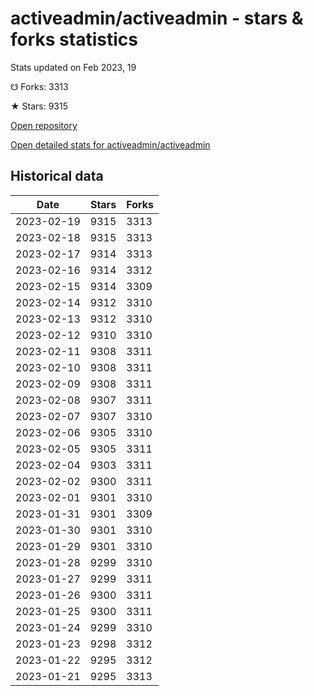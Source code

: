 # activeadmin/activeadmin - stars & forks statistics

Stats updated on Feb 2023, 19

☋ Forks: 3313

★ Stars: 9315

[Open repository](https://github.com/activeadmin/activeadmin)

[Open detailed stats for activeadmin/activeadmin](https://reviewgithub.com/rep/activeadmin/activeadmin)

## Historical data
| Date | Stars | Forks |
|------|-------|-------|
| 2023-02-19 | 9315 | 3313 | 
| 2023-02-18 | 9315 | 3313 | 
| 2023-02-17 | 9314 | 3313 | 
| 2023-02-16 | 9314 | 3312 | 
| 2023-02-15 | 9314 | 3309 | 
| 2023-02-14 | 9312 | 3310 | 
| 2023-02-13 | 9312 | 3310 | 
| 2023-02-12 | 9310 | 3310 | 
| 2023-02-11 | 9308 | 3311 | 
| 2023-02-10 | 9308 | 3311 | 
| 2023-02-09 | 9308 | 3311 | 
| 2023-02-08 | 9307 | 3311 | 
| 2023-02-07 | 9307 | 3310 | 
| 2023-02-06 | 9305 | 3310 | 
| 2023-02-05 | 9305 | 3311 | 
| 2023-02-04 | 9303 | 3311 | 
| 2023-02-02 | 9300 | 3311 | 
| 2023-02-01 | 9301 | 3310 | 
| 2023-01-31 | 9301 | 3309 | 
| 2023-01-30 | 9301 | 3310 | 
| 2023-01-29 | 9301 | 3310 | 
| 2023-01-28 | 9299 | 3310 | 
| 2023-01-27 | 9299 | 3311 | 
| 2023-01-26 | 9300 | 3311 | 
| 2023-01-25 | 9300 | 3311 | 
| 2023-01-24 | 9299 | 3310 | 
| 2023-01-23 | 9298 | 3312 | 
| 2023-01-22 | 9295 | 3312 | 
| 2023-01-21 | 9295 | 3313 | 


